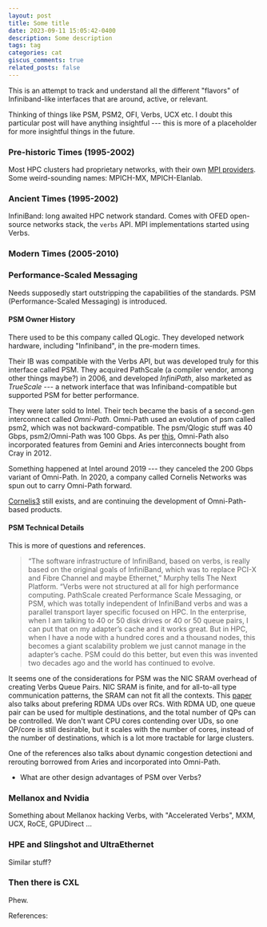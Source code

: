 ```yaml
---
layout: post
title: Some title
date: 2023-09-11 15:05:42-0400
description: Some description
tags: tag
categories: cat
giscus_comments: true
related_posts: false
---
```


This is an attempt to track and understand all the different "flavors" of Infiniband-like interfaces that are around, active, or relevant.

Thinking of things like PSM, PSM2, OFI, Verbs, UCX etc. I doubt this particular post will have anything insightful --- this is more of a placeholder for more insightful things in the future.

### Pre-historic Times (1995-2002)

Most HPC clusters had proprietary networks, with their own [MPI providers][1]. Some weird-sounding names: MPICH-MX, MPICH-Elanlab.

### Ancient Times (1995-2002)

InfiniBand: long awaited HPC network standard. Comes with OFED open-source networks stack, the `verbs` API. MPI implementations started using Verbs.

### Modern Times (2005-2010)

### Performance-Scaled Messaging

Needs supposedly start outstripping the capabilities of the standards. PSM (Performance-Scaled Messaging) is introduced.

#### PSM Owner History

There used to be this company called QLogic. They developed network hardware, including "Infiniband", in the pre-modern times.

Their IB was compatible with the Verbs API, but was developed truly for this interface called PSM. They acquired PathScale (a compiler vendor, among other things maybe?) in 2006, and developed _InfiniPath_, also marketed as _TrueScale_ --- a network interface that was Infiniband-compatible but supported PSM for better performance.

They were later sold to Intel. Their tech became the basis of a second-gen interconnect called _Omni-Path_. Omni-Path used an evolution of psm called psm2, which was not backward-compatible. The psm/Qlogic stuff was 40 Gbps, psm2/Omni-Path was 100 Gbps. As per [this][3], Omni-Path also incorporated features from Gemini and Aries interconnects bought from Cray in 2012.

Something happened at Intel around 2019 --- they canceled the 200 Gbps variant of Omni-Path. In 2020, a company called Cornelis Networks was spun out to carry Omni-Path forward.

[Cornelis][2][3] still exists, and are continuing the development of Omni-Path-based products.


#### PSM Technical Details

This is more of questions and references.

> “The software infrastructure of InfiniBand, based on verbs, is really based on the original goals of InfiniBand, which was to replace PCI-X and Fibre Channel and maybe Ethernet,” Murphy tells The Next Platform. “Verbs were not structured at all for high performance computing. PathScale created Performance Scale Messaging, or PSM, which was totally independent of InfiniBand verbs and was a parallel transport layer specific focused on HPC. In the enterprise, when I am talking to 40 or 50 disk drives or 40 or 50 queue pairs, I can put that on my adapter’s cache and it works great. But in HPC, when I have a node with a hundred cores and a thousand nodes, this becomes a giant scalability problem we just cannot manage in the adapter’s cache. PSM could do this better, but even this was invented two decades ago and the world has continued to evolve.

It seems one of the considerations for PSM was the NIC SRAM overhead of creating Verbs Queue Pairs. NIC SRAM is finite, and for all-to-all type communication patterns, the SRAM can not fit all the contexts. This [paper](https://www.usenix.org/system/files/conference/osdi16/osdi16-kalia.pdf) also talks about prefering RDMA UDs over RCs. With RDMA UD, one queue pair can be used for multiple destinations, and the total number of QPs can be controlled. We don't want CPU cores contending over UDs, so one QP/core is still desirable, but it scales with the number of cores, instead of the number of destinations, which is a lot more tractable for large clusters.

One of the references also talks about dynamic congestion detectioni and rerouting borrowed from Aries and incorporated into Omni-Path.


- What are other design advantages of PSM over Verbs?

### Mellanox and Nvidia

Something about Mellanox hacking Verbs, with "Accelerated Verbs", MXM, UCX, RoCE, GPUDirect ...

### HPE and Slingshot and UltraEthernet

Similar stuff?

### Then there is CXL

Phew.

References:

[1]: https://agullo-teach.gitlabpages.inria.fr/school/school2019/slides/mpi.pdf
[2]: https://www.nextplatform.com/2021/07/09/a-third-dialect-of-infiniband-in-the-works-again/
[3]: https://www.nextplatform.com/2023/08/24/cornelis-unveils-ambitious-omni-path-interconnect-roadmap/

